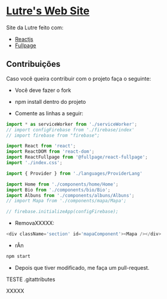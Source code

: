 # [Lutre's Web Site](https://lutre.com.br/)

Site da Lutre feito com:
* [Reactjs](https://reactjs.org/)
* [Fullpage](https://alvarotrigo.com/fullPage/)

## Contribuições

Caso você queira contribuir com o projeto faça o seguinte:
* Você deve fazer o fork

* npm install dentro do projeto

* Comente as linhas a seguir:
```javascript
import * as serviceWorker from './serviceWorker';
// import configFirebase from './firebase/index'
// import firebase from "firebase";

import React from 'react';
import ReactDOM from 'react-dom';
import ReactFullpage from '@fullpage/react-fullpage';
import './index.css';

import { Provider } from './languages/ProviderLang'

import Home from './components/home/Home';
import Bio from './components/bio/Bio';
import Albuns from './components/albuns/Albuns';
// import Mapa from './components/mapa/Mapa';

// firebase.initializeApp(configFirebase);
```

* RemovaXXXXX: 
```javascript
<div className='section' id='mapaComponent'><Mapa /></div>
```

* rÃn
```bash
npm start
```
* Depois que tiver modificado, me faça um pull-request.

TESTE .gitattributes


XXXXX

